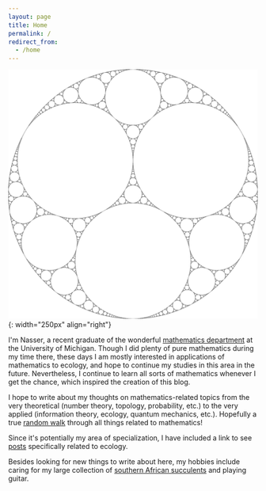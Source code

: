 ```yaml
---
layout: page
title: Home
permalink: /
redirect_from:
  - /home
---
```

<link href="https://fonts.googleapis.com/css2?family=Amiri&display=swap" rel="stylesheet">

<!-- Global site tag (gtag.js) - Google Analytics -->
<script async src="https://www.googletagmanager.com/gtag/js?id=G-KZSCV3DM1T"></script>
<script>
  window.dataLayer = window.dataLayer || [];
  function gtag(){dataLayer.push(arguments);}
  gtag('js', new Date());

  gtag('config', 'G-KZSCV3DM1T');
</script>

![about](/Images/about.JPG){: width="250px" align="right"}

I'm Nasser, a recent graduate of the wonderful [mathematics department](https://lsa.umich.edu/math) at  the University of Michigan. Though I did plenty of pure mathematics during my time there, these days I am mostly interested in  applications of mathematics to ecology, and hope to continue my studies in this area in the future. Nevertheless, I continue to learn all sorts of mathematics whenever I get the chance, which inspired the creation of this blog.



I hope to write about my thoughts on mathematics-related topics from the very theoretical (number theory, topology, probability, etc.) to the very applied (information theory, ecology, quantum mechanics, etc.). Hopefully a true [random walk](https://en.wikipedia.org/wiki/Random_walk) through all things related to mathematics!

Since it's potentially my area of specialization, I have included a link to see [posts](https://mohammnas.github.io/randomwalks/blog-ecology/) specifically related to ecology.

Besides looking for new things to write about here, my hobbies include caring for my large collection of [southern African succulents](https://en.wikipedia.org/wiki/Aizoaceae) and playing guitar.
